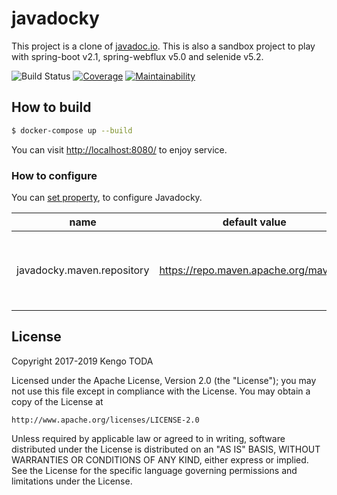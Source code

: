 # javadocky

This project is a clone of [javadoc.io](http://javadoc.io/).
This is also a sandbox project to play with spring-boot v2.1, spring-webflux v5.0 and selenide v5.2.

![Build Status](https://github.com/KengoTODA/javadocky/workflows/Build/badge.svg)
[![Coverage](https://sonarcloud.io/api/project_badges/measure?project=javadocky&metric=coverage)](https://sonarcloud.io/dashboard?id=javadocky)
[![Maintainability](https://api.codeclimate.com/v1/badges/f021dc49dcefcb5fd337/maintainability)](https://codeclimate.com/github/KengoTODA/javadocky/maintainability)

## How to build

```sh
$ docker-compose up --build
```

You can visit [http://localhost:8080/](http://localhost:8080/) to enjoy service.


### How to configure

You can [set property](https://docs.spring.io/spring-boot/docs/current/reference/html/boot-features-external-config.html), to configure Javadocky.

|name                      |default value                     |note    |
|--------------------------|----------------------------------|--------|
|javadocky.maven.repository|https://repo.maven.apache.org/maven2/  |URL of the Maven repository to download javadoc.jar|

## License

Copyright 2017-2019 Kengo TODA

Licensed under the Apache License, Version 2.0 (the "License");
you may not use this file except in compliance with the License.
You may obtain a copy of the License at

    http://www.apache.org/licenses/LICENSE-2.0

Unless required by applicable law or agreed to in writing, software
distributed under the License is distributed on an "AS IS" BASIS,
WITHOUT WARRANTIES OR CONDITIONS OF ANY KIND, either express or implied.
See the License for the specific language governing permissions and
limitations under the License.
